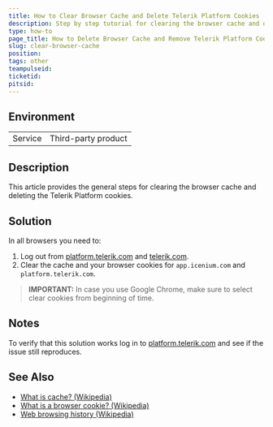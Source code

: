 ```yaml
---
title: How to Clear Browser Cache and Delete Telerik Platform Cookies
description: Step by step tutorial for clearing the browser cache and deleting the Telerik Platform cookies.
type: how-to
page_title: How to Delete Browser Cache and Remove Telerik Platform Cookies
slug: clear-browser-cache
position:
tags: other
teampulseid: 
ticketid: 
pitsid: 
---
```


## Environment
<table>
  <tr>
    <td>Service</td>
    <td>Third-party product</td>	
  </tr>
</table>

## Description
This article provides the general steps for clearing the browser cache and deleting the Telerik Platform cookies.

## Solution
In all browsers you need to:

1. Log out from [platform.telerik.com](https://platform.telerik.com) and [telerik.com](https://www.telerik.com).
2. Clear the cache and your browser cookies for `app.icenium.com` and `platform.telerik.com`. 
> **IMPORTANT:** In case you use Google Chrome, make sure to select clear cookies from beginning of time.

## Notes
To verify that this solution works log in to [platform.telerik.com](https://platform.telerik.com) and see if the issue still reproduces. 

## See Also
* [What is cache? (Wikipedia)](https://en.wikipedia.org/wiki/Web_cache)
* [What is a browser cookie? (Wikipedia)](https://en.wikipedia.org/wiki/HTTP_cookie)
* [Web browsing history (Wikipedia)](https://en.wikipedia.org/wiki/Web_browsing_history)